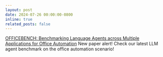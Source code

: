 ```yaml
---
layout: post
date: 2024-07-26 00:00:00-0800
inline: true
related_posts: false
---
```

[OFFICEBENCH: Benchmarking Language Agents across Multiple Applications for Office Automation](https://arxiv.org/pdf/2407.19056) New paper alert! Check our latest LLM agent benchmark on the office automation scenario!
